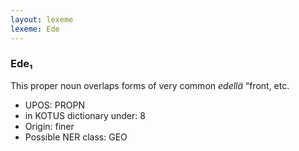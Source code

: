 ```yaml
---
layout: lexeme
lexeme: Ede
---
```


###  Ede₁

This proper noun overlaps forms of very common *edellä* “front, etc.
* UPOS:  PROPN
* in KOTUS dictionary under:  8
* Origin:  finer
* Possible NER class:  GEO

